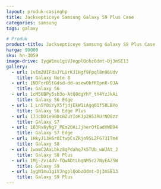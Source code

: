 ```yaml
---
layout: produk-casinghp
title: Jacksepticeye Samsung Galaxy S9 Plus Case
categories: samsung
tags: galaxy

# Produk
product-title: Jacksepticeye Samsung Galaxy S9 Plus Case
harga: 90000
sku: hn-3059
image-drive: 1ygW1mu1giVJngplQobzOdmt-Dj3mSE13
gallery:
  - url: 1vIm2UIFdaJYLUrKJIHgf9Fpql8n96Udv
    title: Galaxy Note 8
  - url: 1NOForDStGdsd-dd-asewObfROpnR-OJA
    title: Galaxy S6
  - url: 1cM5UBPy5sb3o-AtQ8dgYhY_tY4YzJkAi
    title: Galaxy S6 Edge
  - url: 1_LnSY0iYyX5fjdjEkW1iAgq01f58LBYo
    title: Galaxy S6 Edge Plus
  - url: 17JcDD1e9BDcBZuYIoKJp2H53RUrNO8zz
    title: Galaxy S7
  - url: 183Rv8yNg7_PEm2OAiJjherOfEadVWB94
    title: Galaxy S7 Edge
  - url: 1HkyJ13H6rOItwpCsZRjo9SLZFG73ITm4
    title: Galaxy S8
  - url: 1wamC2AaLbkz8qPdahq7k5TUb_wWJAt_J
    title: Galaxy S8 Plus
  - url: 1Mj-Zvi4dV-fQwADtLbqNM5c27NyEAZ5W
    title: Galaxy S9
  - url: 1ygW1mu1giVJngplQobzOdmt-Dj3mSE13
    title: Galaxy S9 Plus
---
```


